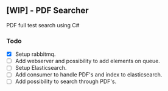 ## [WIP] - PDF Searcher
PDF full test search using C#

### Todo
- [x] Setup rabbitmq.
- [ ] Add webserver and possibility to add elements on queue.
- [ ] Setup Elasticsearch.
- [ ] Add consumer to handle PDF's and index to elasticsearch.
- [ ] Add possibility to search through PDF's.
